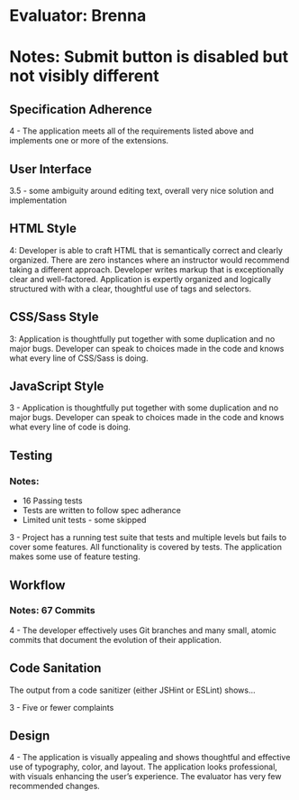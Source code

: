 # Evaluator: Brenna

# Notes: Submit button is disabled but not visibly different

## Specification Adherence

4 - The application meets all of the requirements listed above and implements one or more of the extensions.

## User Interface

3.5 - some ambiguity around editing text, overall very nice solution and implementation

## HTML Style

4: Developer is able to craft HTML that is semantically correct and clearly organized. There are zero instances where an instructor would recommend taking a different approach. Developer writes markup that is exceptionally clear and well-factored. Application is expertly organized and logically structured with with a clear, thoughtful use of tags and selectors.

## CSS/Sass Style

3: Application is thoughtfully put together with some duplication and no major bugs. Developer can speak to choices made in the code and knows what every line of CSS/Sass is doing.


## JavaScript Style

3 - Application is thoughtfully put together with some duplication and no major bugs. Developer can speak to choices made in the code and knows what every line of code is doing.


## Testing  

### Notes:
  - 16 Passing tests
  - Tests are written to follow spec adherance
  - Limited unit tests - some skipped

3 - Project has a running test suite that tests and multiple levels but fails to cover some features. All functionality is covered by tests. The application makes some use of feature testing.

## Workflow  

### Notes: 67 Commits

4 - The developer effectively uses Git branches and many small, atomic commits that document the evolution of their application.

## Code Sanitation  

The output from a code sanitizer (either JSHint or ESLint) shows…

3 - Five or fewer complaints  

## Design

4 - The application is visually appealing and shows thoughtful and effective use of typography, color, and layout. The application looks professional, with visuals enhancing the user’s experience. The evaluator has very few recommended changes.

